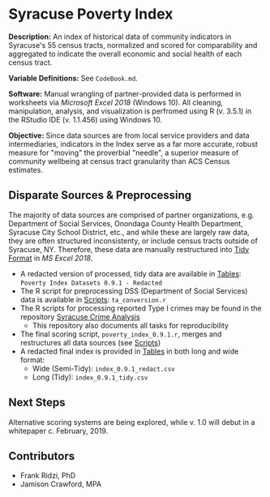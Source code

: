 # Syracuse Poverty Index

**Description:** An index of historical data of community indicators in Syracuse's 55 census tracts, normalized and scored for comparability and aggregated to indicate the overall economic and social health of each census tract.

**Variable Definitions:** See `CodeBook.md`.

**Software:** Manual wrangling of partner-provided data is performed in worksheets via *Microsoft Excel 2018* (Windows 10).
All cleaning, manipulation, analysis, and visualization is perfromed using R (v. 3.5.1) in the RStudio IDE (v. 1.1.456) using Windows 10.

**Objective:** Since data sources are from local service providers and data intermediaries, indicators in the Index serve as a far more accurate, robust measure for "moving" the proverbial "needle", a superior measure of community wellbeing at census tract granularity than ACS Census estimates.

## Disparate Sources & Preprocessing

The majority of data sources are comprised of partner organizations, e.g. Department of Social Services, Onondaga County Health Department, Syracuse City School District, etc., and while these are largely raw data, they are often structured inconsistenty, or include census tracts outside of Syracuse, NY. Therefore, these data are manually restructured into [Tidy Format](https://vita.had.co.nz/papers/tidy-data.pdf) in *MS Excel 2018*.

* A redacted version of processed, tidy data are available in [Tables](https://github.com/jamisoncrawford/Syracuse-Poverty-Index/tree/master/Tables): `Poverty Index Datasets 0.9.1 - Redacted`
* The R script for preprocessing DSS (Department of Social Services) data is available in [Scripts](https://github.com/jamisoncrawford/Syracuse-Poverty-Index/tree/master/Scripts): `ta_conversion.r`
* The R scripts for processing reported Type I crimes may be found in the repository [Syracuse Crime Analysis](https://github.com/jamisoncrawford/Syracuse-Crime-Analysis)
    - This repository also documents all tasks for reproducibility
* The final scoring script, `poverty_index_0.9.1.r`, merges and restructures all data sources (see [Scripts](https://github.com/jamisoncrawford/Syracuse-Poverty-Index/tree/master/Scripts))
* A redacted final index is provided in [Tables](https://github.com/jamisoncrawford/Syracuse-Poverty-Index/tree/master/Tables) in both long and wide format:
    - Wide (Semi-Tidy): `index_0.9.1_redact.csv`
    - Long (Tidy): `index_0.9.1_tidy.csv`
    
## Next Steps

Alternative scoring systems are being explored, while v. 1.0 will debut in a whitepaper c. February, 2019.

## Contributors

* Frank Ridzi, PhD
* Jamison Crawford, MPA
